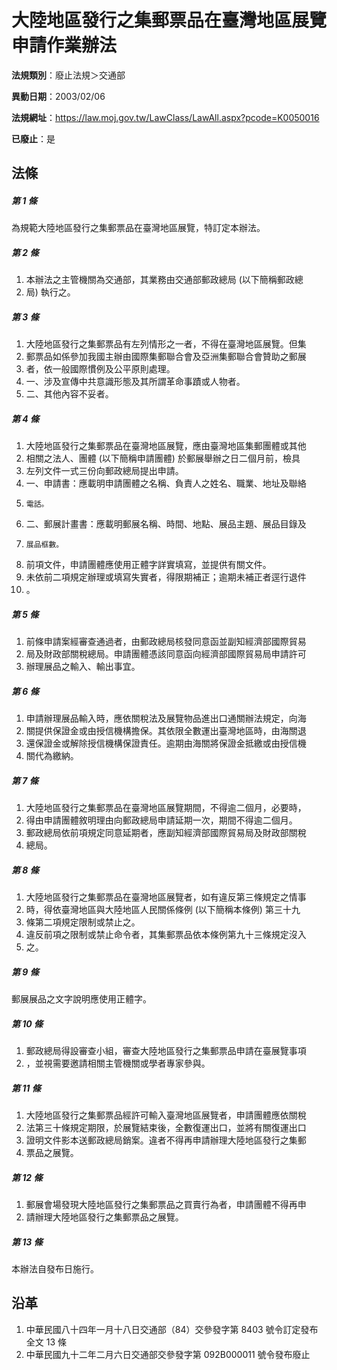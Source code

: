 # 大陸地區發行之集郵票品在臺灣地區展覽申請作業辦法

**法規類別**：廢止法規＞交通部

**異動日期**：2003/02/06  

**法規網址**：https://law.moj.gov.tw/LawClass/LawAll.aspx?pcode=K0050016

**已廢止**：是



## 法條
##### 第 1 條
為規範大陸地區發行之集郵票品在臺灣地區展覽，特訂定本辦法。

##### 第 2 條
1. 本辦法之主管機關為交通部，其業務由交通部郵政總局 (以下簡稱郵政總
1. 局) 執行之。

##### 第 3 條
1. 大陸地區發行之集郵票品有左列情形之一者，不得在臺灣地區展覽。但集
1. 郵票品如係參加我國主辦由國際集郵聯合會及亞洲集郵聯合會贊助之郵展
1. 者，依一般國際慣例及公平原則處理。
1. 一、涉及宣傳中共意識形態及其所謂革命事蹟或人物者。
1. 二、其他內容不妥者。

##### 第 4 條
1. 大陸地區發行之集郵票品在臺灣地區展覽，應由臺灣地區集郵團體或其他
1. 相關之法人、團體 (以下簡稱申請團體) 於郵展舉辦之日二個月前，檢具
1. 左列文件一式三份向郵政總局提出申請。
1. 一、申請書：應載明申請團體之名稱、負責人之姓名、職業、地址及聯絡
1.     電話。
1. 二、郵展計畫書：應載明郵展名稱、時間、地點、展品主題、展品目錄及
1.     展品框數。
1. 前項文件，申請團體應使用正體字詳實填寫，並提供有關文件。
1. 未依前二項規定辦理或填寫失實者，得限期補正；逾期未補正者逕行退件
1. 。

##### 第 5 條
1. 前條申請案經審查通過者，由郵政總局核發同意函並副知經濟部國際貿易
1. 局及財政部關稅總局。申請團體憑該同意函向經濟部國際貿易局申請許可
1. 辦理展品之輸入、輸出事宜。

##### 第 6 條
1. 申請辦理展品輸入時，應依關稅法及展覽物品進出口通關辦法規定，向海
1. 關提供保證金或由授信機構擔保。其依限全數運出臺灣地區時，由海關退
1. 還保證金或解除授信機構保證責任。逾期由海關將保證金抵繳或由授信機
1. 關代為繳納。

##### 第 7 條
1. 大陸地區發行之集郵票品在臺灣地區展覽期間，不得逾二個月，必要時，
1. 得由申請團體敘明理由向郵政總局申請延期一次，期間不得逾二個月。
1. 郵政總局依前項規定同意延期者，應副知經濟部國際貿易局及財政部關稅
1. 總局。

##### 第 8 條
1. 大陸地區發行之集郵票品在臺灣地區展覽者，如有違反第三條規定之情事
1. 時，得依臺灣地區與大陸地區人民關係條例 (以下簡稱本條例) 第三十九
1. 條第二項規定限制或禁止之。
1. 違反前項之限制或禁止命令者，其集郵票品依本條例第九十三條規定沒入
1. 之。

##### 第 9 條
郵展展品之文字說明應使用正體字。

##### 第 10 條
1. 郵政總局得設審查小組，審查大陸地區發行之集郵票品申請在臺展覽事項
1. ，並視需要邀請相關主管機關或學者專家參與。

##### 第 11 條
1. 大陸地區發行之集郵票品經許可輸入臺灣地區展覽者，申請團體應依關稅
1. 法第三十條規定期限，於展覽結束後，全數復運出口，並將有關復運出口
1. 證明文件影本送郵政總局銷案。違者不得再申請辦理大陸地區發行之集郵
1. 票品之展覽。

##### 第 12 條
1. 郵展會場發現大陸地區發行之集郵票品之買賣行為者，申請團體不得再申
1. 請辦理大陸地區發行之集郵票品之展覽。

##### 第 13 條
本辦法自發布日施行。

## 沿革
1. 中華民國八十四年一月十八日交通部（84）交參發字第 8403 號令訂定發布全文 13 條
1. 中華民國九十二年二月六日交通部交參發字第 092B000011 號令發布廢止
